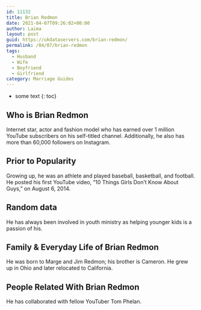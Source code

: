 ```yaml
---
id: 11132
title: Brian Redmon
date: 2021-04-07T09:26:02+00:00
author: Laima
layout: post
guid: https://ukdataservers.com/brian-redmon/
permalink: /04/07/brian-redmon
tags:
  - Husband
  - Wife
  - Boyfriend
  - Girlfriend
category: Marriage Guides
---
```


* some text
{: toc}


## Who is Brian Redmon
                  
                  
                  
Internet star, actor and fashion model who has earned over 1 million YouTube subscribers on his self-titled channel. Additionally, he also has more than 60,000 followers on Instagram.
                  
              
            
              
            
                
                
                
## Prior to Popularity
                  
                  
                  
Growing up, he was an athlete and played baseball, basketball, and football. He posted his first YouTube video, &#8220;10 Things Girls Don&#8217;t Know About Guys,&#8221; on August 6, 2014.
                  
              
            
              
            
                
                
                
## Random data
                  
                  
                  
He has always been involved in youth ministry as helping younger kids is a passion of his.
                  
              
            
              
            
                
                
                
## Family & Everyday Life of Brian Redmon
                  
                  
                  
He was born to Marge and Jim Redmon; his brother is Cameron. He grew up in Ohio and later relocated to California. 
                  
              
            
              
            
                
                
                
## People Related With Brian Redmon
                  
                  
                  
He has collaborated with fellow YouTuber Tom Phelan.
                  
              
            
              
            
                
              
            
              
              
            
            
              
            
          
          
          